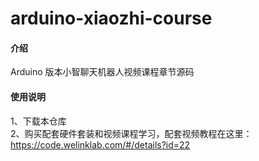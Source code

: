 # arduino-xiaozhi-course

#### 介绍

Arduino 版本小智聊天机器人视频课程章节源码

#### 使用说明

1、下载本仓库  
2、购买配套硬件套装和视频课程学习，配套视频教程在这里：https://code.welinklab.com/#/details?id=22
